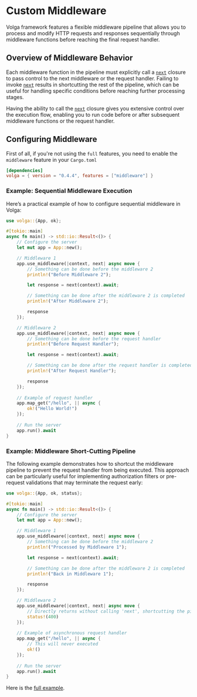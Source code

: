 # Custom Middleware

Volga framework features a flexible middleware pipeline that allows you to process and modify HTTP requests and responses sequentially through middleware functions before reaching the final request handler.

## Overview of Middleware Behavior

Each middleware function in the pipeline must explicitly call a [`next`](https://docs.rs/volga/latest/volga/app/middlewares/type.Next.html) closure to pass control to the next middleware or the request handler. Failing to invoke [`next`](https://docs.rs/volga/latest/volga/app/middlewares/type.Next.html) results in shortcutting the rest of the pipeline, which can be useful for handling specific conditions before reaching further processing stages.

Having the ability to call the [`next`](https://docs.rs/volga/latest/volga/app/middlewares/type.Next.html) closure gives you extensive control over the execution flow, enabling you to run code before or after subsequent middleware functions or the request handler.

## Configuring Middleware
First of all, if you're not using the `full` features, you need to enable the `middleware` feature in your `Cargo.toml`
```toml
[dependencies]
volga = { version = "0.4.4", features = ["middleware"] }
```

### Example: Sequential Middleware Execution

Here’s a practical example of how to configure sequential middleware in Volga:
```rust
use volga::{App, ok};

#[tokio::main]
async fn main() -> std::io::Result<()> {
    // Configure the server
    let mut app = App::new();

    // Middleware 1
    app.use_middleware(|context, next| async move {
        // Something can be done before the middleware 2
        println!("Before Middleware 2");

        let response = next(context).await;

        // Something can be done after the middleware 2 is completed
        println!("After Middleware 2");

        response
    });

    // Middleware 2
    app.use_middleware(|context, next| async move {
        // Something can be done before the request handler
        println!("Before Request Handler");

        let response = next(context).await;

        // Something can be done after the request handler is completed
        println!("After Request Handler");

        response
    });
    
    // Example of request handler
    app.map_get("/hello", || async {
        ok!("Hello World!")
    });
    
    // Run the server
    app.run().await
}
```
### Example: Middleware Short-Cutting Pipeline
The following example demonstrates how to shortcut the middleware pipeline to prevent the request handler from being executed. This approach can be particularly useful for implementing authorization filters or pre-request validations that may terminate the request early:
```rust
use volga::{App, ok, status};

#[tokio::main]
async fn main() -> std::io::Result<()> {
    // Configure the server
    let mut app = App::new();

    // Middleware 1
    app.use_middleware(|context, next| async move {
        // Something can be done before the middleware 2
        println!("Processed by Middleware 1");

        let response = next(context).await;

        // Something can be done after the middleware 2 is completed
        println!("Back in Middleware 1");

        response
    });

    // Middleware 2
    app.use_middleware(|context, next| async move {
        // Directly returns without calling 'next', shortcutting the pipeline
        status!(400)
    });
    
    // Example of asynchronous request handler
    app.map_get("/hello", || async {
        // This will never executed
        ok!()
    });
    
    // Run the server
    app.run().await
}
```

Here is the [full example](https://github.com/RomanEmreis/volga/blob/main/examples/middleware.rs).
